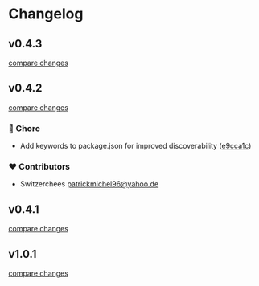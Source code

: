 # Changelog


## v0.4.3

[compare changes](https://github.com/SwitzerChees/nuxt-document-scanner/compare/v0.4.2...v0.4.3)

## v0.4.2

[compare changes](https://github.com/SwitzerChees/nuxt-document-scanner/compare/v0.4.1...v0.4.2)

### 🏡 Chore

- Add keywords to package.json for improved discoverability ([e9cca1c](https://github.com/SwitzerChees/nuxt-document-scanner/commit/e9cca1c))

### ❤️ Contributors

- Switzerchees <patrickmichel96@yahoo.de>

## v0.4.1

[compare changes](https://github.com/SwitzerChees/nuxt-document-scanner/compare/v1.0.1...v0.4.1)

## v1.0.1

[compare changes](https://github.com/switzerchees/nuxt-document-scanner/compare/0.1...v1.0.1)

